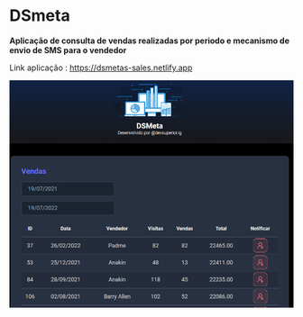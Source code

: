 
# **DSmeta**

**Aplicação de consulta de vendas realizadas por periodo e mecanismo de envio de SMS para o vendedor** 

Link aplicação :
https://dsmetas-sales.netlify.app

![Tela Principal](https://github.com/FrankDestro/Projeto-SDS5-FRANK-DSMeta/blob/main/ddsmeta.png)
